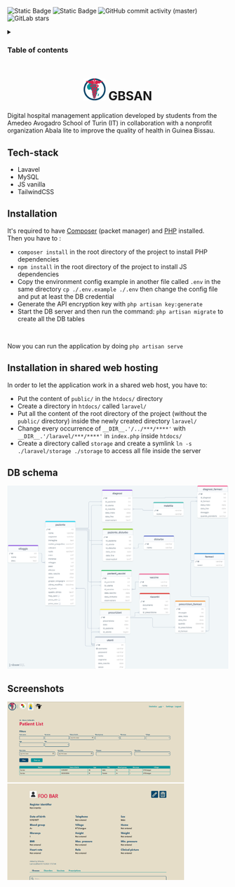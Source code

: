 ![Static Badge](https://img.shields.io/badge/Version-1.0.0-blue)
![Static Badge](https://img.shields.io/badge/Licence-GPL_3.0-yallow)
![GitHub commit activity (master)](https://img.shields.io/github/commit-activity/t/MarcoSchiavello/GBSAN?color=orange)
![GitLab stars](https://img.shields.io/github/stars/MarcoSchiavello/GBSAN?color=purple)

<details>
  <summary><h3>Table of contents</h3></summary>
  
-  [About](#about)
-  [Tech-stack](#tech-stack)
-  [Installation](#installation)
-  [Installation in shared web hosting](#installation-in-shared-web-hosting)
-  [DB-schema](#db-schema)
-  [Screenshots](#screenshots)
</details>


<h1 align="center" text-allign="center" id="about"><img src="https://github.com/MarcoSchiavello/GBSAN/blob/main/public/imgs/logo.png" style="width: 50px" /> GBSAN</h1> 

Digital hospital management application developed by students from the Amedeo Avogadro School of Turin (IT) in collaboration with a nonprofit organization Abala lite to improve the quality of health in Guinea Bissau.

## Tech-stack
- Lavavel
- MySQL
- JS vanilla
- TailwindCSS

## Installation
It's required to have <a href="https://getcomposer.org/">Composer</a> (packet manager) and <a href="https://www.php.net/">PHP</a> installed.<br/>
Then you have to :
- ```composer install``` in the root directory of the project to install PHP dependencies
- ```npm install``` in the root directory of the project to install JS dependencies
- Copy the environment config example in another file called ```.env``` in the same directory ```cp ./.env.example ./.env``` then change the config file and put at least the DB credential
- Generate the API encryption key with ```php artisan key:generate```
- Start the DB server and then run the command: ```php artisan migrate``` to create all the DB tables
<br/>

Now you can run the application by doing ```php artisan serve```

## Installation in shared web hosting
In order to let the application work in a shared web host, you have to: 
- Put the content of ```public/``` in the ```htdocs/``` directory
- Create a directory in ```htdocs/``` called ```laravel/```
- Put all the content of the root directory of the project (without the ```public/``` directory) inside the newly created directory ```laravel/```
- Change every occurrence of ```__DIR__.'/../***/****'``` with ```__DIR__.'/laravel/***/****'``` in ```index.php``` inside ```htdocs/```
- Create a directory called ```storage``` and create a symlink ```ln -s ./laravel/storage ./storage``` to access all file inside the server 


## DB schema
<img src="https://github.com/MarcoSchiavello/GBSAN/blob/main/.github/img/Schema.png" >

## Screenshots
<img src="https://github.com/MarcoSchiavello/GBSAN/blob/main/.github/img/Screenshot%201.png" style="width: 80%" >
<img src="https://github.com/MarcoSchiavello/GBSAN/blob/main/.github/img/Screenshot%202.png" style="width: 80%" >

